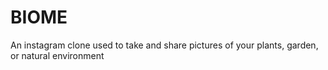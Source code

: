 # BIOME
An instagram clone used to take and share pictures of your plants, garden, or natural environment
